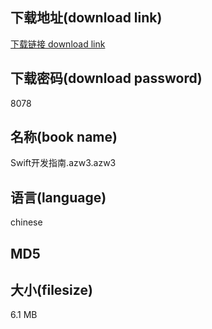 ## 下载地址(download link)
[下载链接 download link](https://voluble-croquembouche-d321dc.netlify.app/?s=Swift%E5%BC%80%E5%8F%91%E6%8C%87%E5%8D%97.azw3)

## 下载密码(download password)
8078

## 名称(book name)
Swift开发指南.azw3.azw3

## 语言(language)
chinese

## MD5


## 大小(filesize)
6.1 MB
